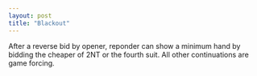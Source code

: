 ```yaml
---
layout: post
title: "Blackout"
---
```


After a reverse bid by opener, reponder can show a minimum hand by bidding the cheaper of 2NT or the fourth suit. All other continuations are game forcing.

